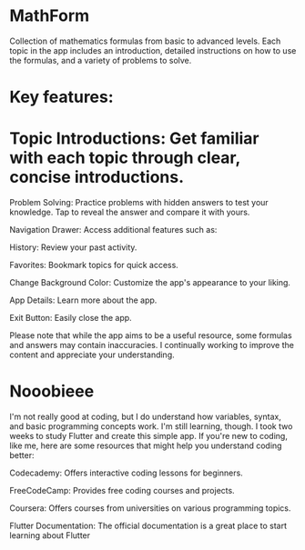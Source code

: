 # MathForm

Collection of mathematics formulas from basic to advanced levels. Each topic in the app includes an introduction, detailed instructions on how to use the formulas, and a variety of problems to solve.

# Key features:

# Topic Introductions:  Get familiar with each topic through clear, concise introductions.

Problem Solving: Practice problems with hidden answers to test your knowledge. Tap to reveal the answer and compare it with yours.

Navigation Drawer: Access additional features such as:

History: Review your past activity.

Favorites: Bookmark topics for quick access.

Change Background Color: Customize the app's appearance to your liking.

App Details: Learn more about the app.

Exit Button: Easily close the app.

Please note that while the app aims to be a useful resource, some formulas and answers may contain inaccuracies. I continually working to improve the content and appreciate your understanding.


# Nooobieee

I'm not really good at coding, but I do understand how variables, syntax, and basic programming concepts work. I'm still learning, though. I took two weeks to study Flutter and create this simple app. If you're new to coding, like me, here are some resources that might help you understand coding better:

Codecademy: Offers interactive coding lessons for beginners.

FreeCodeCamp: Provides free coding courses and projects.

Coursera: Offers courses from universities on various programming topics.

Flutter Documentation: The official documentation is a great place to start learning about Flutter